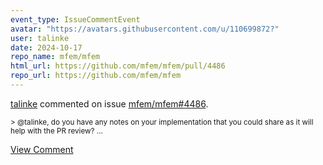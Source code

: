 ```yaml
---
event_type: IssueCommentEvent
avatar: "https://avatars.githubusercontent.com/u/110699872?"
user: talinke
date: 2024-10-17
repo_name: mfem/mfem
html_url: https://github.com/mfem/mfem/pull/4486
repo_url: https://github.com/mfem/mfem
---
```


<a href='https://github.com/talinke' target='_blank'>talinke</a> commented on issue <a href='https://github.com/mfem/mfem/pull/4486' target='_blank'>mfem/mfem#4486</a>.

<small>> @talinke, do you have any notes on your implementation that you could share as it will help with the PR review?...</small>

<a href='https://github.com/mfem/mfem/pull/4486' target='_blank'>View Comment</a>